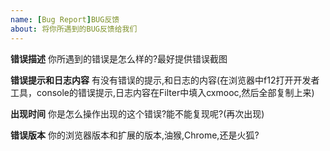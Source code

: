 ```yaml
---
name: [Bug Report]BUG反馈
about: 将你所遇到的BUG反馈给我们
---
```


**错误描述**
你所遇到的错误是怎么样的?最好提供错误截图

**错误提示和日志内容**
有没有错误的提示,和日志的内容(在浏览器中f12打开开发者工具，console的错误提示,日志内容在Filter中填入cxmooc,然后全部复制上来)

**出现时间**
你是怎么操作出现的这个错误?能不能复现呢?(再次出现)

**错误版本**
你的浏览器版本和扩展的版本,油猴,Chrome,还是火狐?
